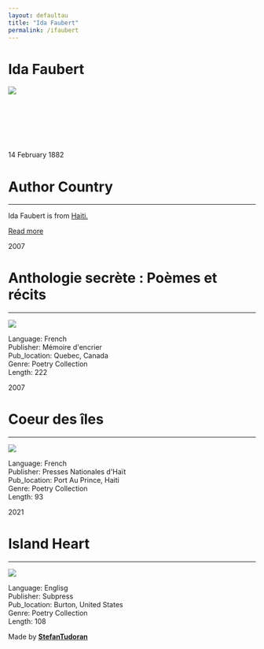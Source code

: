 ```yaml
---
layout: defaultau
title: "Ida Faubert"
permalink: /ifaubert
---
```

<!-- partial:index.partial.html -->
<div class="content">
    <h1>Ida Faubert</h1>
    <div class="quote">
        <div><img src="https://www.haitiinter.com/wp-content/uploads/2021/03/ida-FL.jpg" class="logo"></div>
    </div>
    <div class="timeline">
        <div style="padding-bottom:100px;"></div>
        <div class="block">
            <div class="date right"><p class="right">  14 February 1882 </p></div>
            <div class="dot"></div>
            <div class="left first">
            <div class="author_country">
                <h1>Author Country</h1><hr>
          <div class="aclocation">   <p> Ida Faubert is from <a href="http://localhost:4000/5">Haiti.</a></p></div>
                <div class="acreadmore"><a href="https://en.wikipedia.org/wiki/Ida_Faubert" target="_blank">Read more</a></div>
            </div>
            </div>
        </div>
        <div class="block">
            <div class="date left"><p class="left">2007</p></div>
            <div class="dot"></div>
            <div class="right">
                <h1>Anthologie secrète : Poèmes et récits</h1><hr>
                <p><img src="https://m.media-amazon.com/images/I/41B2iF6VweL._SX326_BO1,204,203,200_.jpg"></p>
                <p>
                Language: French<br/>
                Publisher: Mémoire d'encrier<br/>
                Pub_location: Quebec, Canada<br/>
                Genre: Poetry Collection<br/>
                Length: 222</p>
            </div>
        </div>
        <div class="block">
            <div class="date right"><p class="right">2007</p></div>
            <div class="dot"></div>
            <div class="left hide">
                <h1>Coeur des îles</h1><hr>
                <p><img src="https://books.google.dm/books/content?id=pJTzAAAAMAAJ&printsec=frontcover&img=1&zoom=1&imgtk=AFLRE73D44EWsxw7vJKHjNayjJfU3GqXnGyx1wFeukwM8OKhtiZMpUkM5t3ol882jgMXlN25ct7NjKFIGdZb3ofN_7-aNnBVz_vAG1SYkCovOi2PRed5OehKpqz-gqgFaprzIzoPDVel"></p>
                <p>Language: French<br/>
                Publisher: Presses Nationales d'Haït<br/>
                Pub_location: Port Au Prince, Haiti<br/>
                Genre: Poetry Collection<br/>
                Length: 93</p>
            </div>
        </div>
        <div class="block">
            <div class="date left"><p class="left">2021</p></div>
            <div class="dot"></div>
            <div class="right">
                <h1>Island Heart</h1><hr>
                <p><img src="https://m.media-amazon.com/images/I/51YgydbKyiL._SX374_BO1,204,203,200_.jpg"></p>
                <p>
                Language: Englisg<br/>
                Publisher: Subpress<br/>
                Pub_location: Burton, United States<br/>
                Genre: Poetry Collection<br/>
                Length: 108</p>
            </div>
        </div>
        <div id="footer">
        <p id="copyright">Made by&nbsp;<strong><a href="https://www.linkedin.com/in/nicolae-stefan-tudoran-b02291127/" target="_blank">StefanTudoran</a></strong></p>
    </div>
</div>
<!-- partial -->
  <script src='https://cdnjs.cloudflare.com/ajax/libs/jquery/3.1.1/jquery.min.js'></script><script  src="assets/js/authorscript.js"></script>
